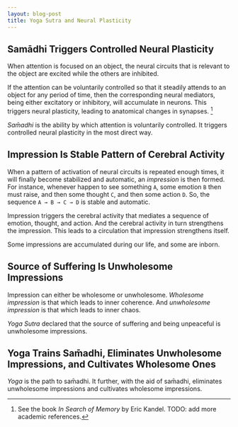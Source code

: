 ```yaml
---
layout: blog-post
title: Yoga Sutra and Neural Plasticity
---
```


## Samādhi Triggers Controlled Neural Plasticity

When attention is focused on an object, the neural circuits that is relevant to the object are excited while the others are inhibited.

If the attention can be voluntarily controlled so that it steadily attends to an object for any period of time, then the corresponding neural mediators, being either excitatory or inhibitory, will accumulate in neurons. This triggers neural plasticity, leading to anatomical changes in synapses. [^neural-plasticity-materials]

  [^neural-plasticity-materials]: See the book _In Search of Memory_ by Eric Kandel. TODO: add more academic references.

_Sam̄adhi_ is the ability by which attention is voluntarily controlled. It triggers controlled neural plasticity in the most direct way.

## Impression Is Stable Pattern of Cerebral Activity

When a pattern of activation of neural circuits is repeated enough times, it will finally become stabilized and automatic, an _impression_ is then formed. For instance, whenever happen to see something `A`, some emotion `B` then must raise, and then some thought `C`, and then some action `D`. So, the sequence `A → B → C → D` is stable and automatic.

Impression triggers the cerebral activity that mediates a sequence of emotion, thought, and action. And the cerebral activity in turn strengthens the impression. This leads to a circulation that impression strengthens itself.

Some impressions are accumulated during our life, and some are inborn.

## Source of Suffering Is Unwholesome Impressions

Impression can either be wholesome or unwholesome. _Wholesome impression_ is that which leads to inner coherence. And _unwholesome impression_ is that which leads to inner chaos.

_Yoga Sutra_ declared that the source of suffering and being unpeaceful is unwholesome impressions.

## Yoga Trains Sam̄adhi, Eliminates Unwholesome Impressions, and Cultivates Wholesome Ones

_Yoga_ is the path to sam̄adhi. It further, with the aid of sam̄adhi, eliminates unwholesome impressions and cultivates wholesome impressions.
